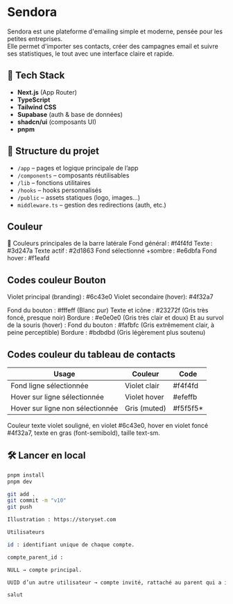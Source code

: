 # Sendora

Sendora est une plateforme d'emailing simple et moderne, pensée pour les petites entreprises.  
Elle permet d'importer ses contacts, créer des campagnes email et suivre ses statistiques, le tout avec une interface claire et rapide.

## 🚀 Tech Stack

- **Next.js** (App Router)
- **TypeScript**
- **Tailwind CSS**
- **Supabase** (auth & base de données)
- **shadcn/ui** (composants UI)
- **pnpm**

## 📁 Structure du projet

- `/app` – pages et logique principale de l’app
- `/components` – composants réutilisables
- `/lib` – fonctions utilitaires
- `/hooks` – hooks personnalisés
- `/public` – assets statiques (logo, images…)
- `middleware.ts` – gestion des redirections (auth, etc.)

## Couleur 

🎨 Couleurs principales de la barre latérale
Fond général : #f4f4fd
Texte : #3d247a
Texte actif : #2d1863
Fond sélectionné +sombre : #e6dbfa
Fond hover : #f1eafd

## Codes couleur Bouton
Violet principal (branding) : #6c43e0
Violet secondaire (hover): #4f32a7


Fond du bouton : #fffeff (Blanc pur)
Texte et icône : #23272f (Gris très foncé, presque noir)
Bordure : #e0e0e0 (Gris très clair et doux)
Et au survol de la souris (hover) :
Fond du bouton : #fafbfc (Gris extrêmement clair, à peine perceptible)
Bordure : #bdbdbd (Gris légèrement plus soutenu)

## Codes couleur du tableau de contacts

| Usage                                 | Couleur      | Code         |
|---------------------------------------|--------------|--------------|
| Fond ligne sélectionnée               | Violet clair | #f4f4fd      |
| Hover sur ligne sélectionnée          | Violet hover | #efeffb      |
| Hover sur ligne non sélectionnée      | Gris (muted) | #f5f5f5*     |

Couleur texte violet souligné, en violet #6c43e0,
hover en violet foncé #4f32a7,
texte en gras (font-semibold),
taille text-sm.
## 🛠 Lancer en local

```bash
pnpm install
pnpm dev

git add .
git commit -m "v10"
git push

Illustration : https://storyset.com

Utilisateurs

id : identifiant unique de chaque compte.

compte_parent_id :

NULL → compte principal.

UUID d’un autre utilisateur → compte invité, rattaché au parent qui a invité.

salut